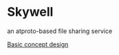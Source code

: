 # Skywell
an atproto-based file sharing service

[Basic concept design](https://www.tldraw.com/p/Phl3cnqDD3YdLVleH8O6r?d=v230.51.2695.1036.page)
